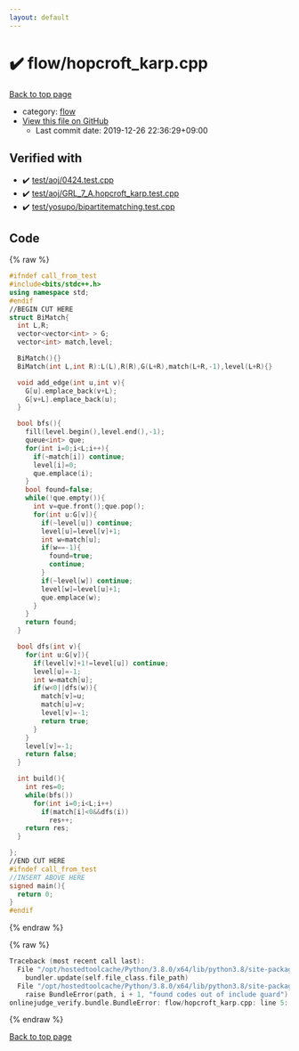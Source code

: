 ```yaml
---
layout: default
---
```


<!-- mathjax config similar to math.stackexchange -->
<script type="text/javascript" async
  src="https://cdnjs.cloudflare.com/ajax/libs/mathjax/2.7.5/MathJax.js?config=TeX-MML-AM_CHTML">
</script>
<script type="text/x-mathjax-config">
  MathJax.Hub.Config({
    TeX: { equationNumbers: { autoNumber: "AMS" }},
    tex2jax: {
      inlineMath: [ ['$','$'] ],
      processEscapes: true
    },
    "HTML-CSS": { matchFontHeight: false },
    displayAlign: "left",
    displayIndent: "2em"
  });
</script>

<script type="text/javascript" src="https://cdnjs.cloudflare.com/ajax/libs/jquery/3.4.1/jquery.min.js"></script>
<script src="https://cdn.jsdelivr.net/npm/jquery-balloon-js@1.1.2/jquery.balloon.min.js" integrity="sha256-ZEYs9VrgAeNuPvs15E39OsyOJaIkXEEt10fzxJ20+2I=" crossorigin="anonymous"></script>
<script type="text/javascript" src="../../assets/js/copy-button.js"></script>
<link rel="stylesheet" href="../../assets/css/copy-button.css" />


# :heavy_check_mark: flow/hopcroft_karp.cpp

<a href="../../index.html">Back to top page</a>

* category: <a href="../../index.html#cff5497121104c2b8e0cb41ed2083a9b">flow</a>
* <a href="{{ site.github.repository_url }}/blob/master/flow/hopcroft_karp.cpp">View this file on GitHub</a>
    - Last commit date: 2019-12-26 22:36:29+09:00




## Verified with

* :heavy_check_mark: <a href="../../verify/test/aoj/0424.test.cpp.html">test/aoj/0424.test.cpp</a>
* :heavy_check_mark: <a href="../../verify/test/aoj/GRL_7_A.hopcroft_karp.test.cpp.html">test/aoj/GRL_7_A.hopcroft_karp.test.cpp</a>
* :heavy_check_mark: <a href="../../verify/test/yosupo/bipartitematching.test.cpp.html">test/yosupo/bipartitematching.test.cpp</a>


## Code

<a id="unbundled"></a>
{% raw %}
```cpp
#ifndef call_from_test
#include<bits/stdc++.h>
using namespace std;
#endif
//BEGIN CUT HERE
struct BiMatch{
  int L,R;
  vector<vector<int> > G;
  vector<int> match,level;

  BiMatch(){}
  BiMatch(int L,int R):L(L),R(R),G(L+R),match(L+R,-1),level(L+R){}

  void add_edge(int u,int v){
    G[u].emplace_back(v+L);
    G[v+L].emplace_back(u);
  }

  bool bfs(){
    fill(level.begin(),level.end(),-1);
    queue<int> que;
    for(int i=0;i<L;i++){
      if(~match[i]) continue;
      level[i]=0;
      que.emplace(i);
    }
    bool found=false;
    while(!que.empty()){
      int v=que.front();que.pop();
      for(int u:G[v]){
        if(~level[u]) continue;
        level[u]=level[v]+1;
        int w=match[u];
        if(w==-1){
          found=true;
          continue;
        }
        if(~level[w]) continue;
        level[w]=level[u]+1;
        que.emplace(w);
      }
    }
    return found;
  }

  bool dfs(int v){
    for(int u:G[v]){
      if(level[v]+1!=level[u]) continue;
      level[u]=-1;
      int w=match[u];
      if(w<0||dfs(w)){
        match[v]=u;
        match[u]=v;
        level[v]=-1;
        return true;
      }
    }
    level[v]=-1;
    return false;
  }

  int build(){
    int res=0;
    while(bfs())
      for(int i=0;i<L;i++)
        if(match[i]<0&&dfs(i))
          res++;
    return res;
  }

};
//END CUT HERE
#ifndef call_from_test
//INSERT ABOVE HERE
signed main(){
  return 0;
}
#endif

```
{% endraw %}

<a id="bundled"></a>
{% raw %}
```cpp
Traceback (most recent call last):
  File "/opt/hostedtoolcache/Python/3.8.0/x64/lib/python3.8/site-packages/onlinejudge_verify/docs.py", line 340, in write_contents
    bundler.update(self.file_class.file_path)
  File "/opt/hostedtoolcache/Python/3.8.0/x64/lib/python3.8/site-packages/onlinejudge_verify/bundle.py", line 123, in update
    raise BundleError(path, i + 1, "found codes out of include guard")
onlinejudge_verify.bundle.BundleError: flow/hopcroft_karp.cpp: line 5: found codes out of include guard

```
{% endraw %}

<a href="../../index.html">Back to top page</a>

